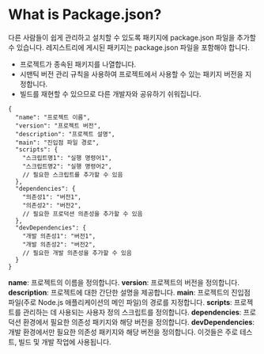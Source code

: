 # What is Package.json?

다른 사람들이 쉽게 관리하고 설치할 수 있도록 패키지에 package.json 파일을 추가할 수 있습니다. 레지스트리에 게시된 패키지는 package.json 파일을 포함해야 합니다.

- 프로젝트가 종속된 패키지를 나열합니다.
- 시맨틱 버전 관리 규칙을 사용하여 프로젝트에서 사용할 수 있는 패키지 버전을 지정합니다.
- 빌드를 재현할 수 있으므로 다른 개발자와 공유하기 쉬워집니다.

```
{
  "name": "프로젝트 이름",
  "version": "프로젝트 버전",
  "description": "프로젝트 설명",
  "main": "진입점 파일 경로",
  "scripts": {
    "스크립트명1": "실행 명령어1",
    "스크립트명2": "실행 명령어2",
    // 필요한 스크립트를 추가할 수 있음
  },
  "dependencies": {
    "의존성1": "버전1",
    "의존성2": "버전2",
    // 필요한 프로덕션 의존성을 추가할 수 있음
  },
  "devDependencies": {
    "개발 의존성1": "버전1",
    "개발 의존성2": "버전2",
    // 필요한 개발 의존성을 추가할 수 있음
  }
}
```

**name**: 프로젝트의 이름을 정의합니다.
**version**: 프로젝트의 버전을 정의합니다.
**description**: 프로젝트에 대한 간단한 설명을 제공합니다.
**main**: 프로젝트의 진입점 파일(주로 Node.js 애플리케이션의 메인 파일)의 경로를 지정합니다.
**scripts**: 프로젝트를 관리하는 데 사용되는 사용자 정의 스크립트를 정의합니다.
**dependencies**: 프로덕션 환경에서 필요한 의존성 패키지와 해당 버전을 정의합니다.
**devDependencies**: 개발 환경에서만 필요한 의존성 패키지와 해당 버전을 정의합니다. 이것들은 주로 테스트, 빌드 및 개발 작업에 사용됩니다.